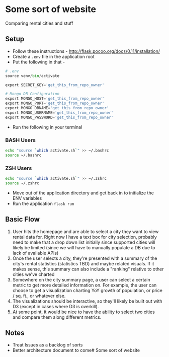 # Some sort of website
Comparing rental cities and stuff

## Setup
- Follow these instructions - http://flask.pocoo.org/docs/0.11/installation/
- Create a `.env` file in the application root
- Put the following in that - 

```python
# .env
source venv/bin/activate

export SECRET_KEY='get_this_from_repo_owner'

# Mongo DB Configuration
export MONGO_HOST='get_this_from_repo_owner'
export MONGO_PORT='get_this_from_repo_owner'
export MONGO_DBNAME='get_this_from_repo_owner'
export MONGO_USERNAME='get_this_from_repo_owner'
export MONGO_PASSWORD='get_this_from_repo_owner'
```
- Run the following in your terminal

### BASH Users
```bash
echo "source `which activate.sh`" >> ~/.bashrc
source ~/.bashrc
```
### ZSH Users
```bash
echo "source `which activate.sh`" >> ~/.zshrc
source ~/.zshrc
```
- Move out of the application directory and get back in to initialize the ENV variables
- Run the application `flask run`

## Basic Flow 
1. User hits the homepage and are able to select a city they want to view rental data for. Right now I have a text box for city selection, probably need to make that a drop down list initially since supported cities will likely be limited (since we will have to manually populate a DB due to lack of available APIs)
2. Once the user selects a city, they're presented with a summary of the city's rental statistics (statistics TBD) and maybe related visuals. If it makes sense, this summary can also include a "ranking" relative to other cities we've charted
3. Somewhere on the city summary page, a user can select a certain metric to get more detailed information on. For example, the user can choose to get a visualization charting YoY growth of population, or price / sq. ft., or whatever else. 
4. The visualizations should be interactive, so they'll likely be built out with D3 (except in cases where D3 is overkill). 
5. At some point, it would be nice to have the ability to select two cities and compare them along different metrics. 

## Notes
* Treat Issues as a backlog of sorts
* Better architecture document to come# Some sort of website

